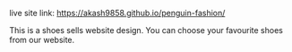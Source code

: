 live site link: https://akash9858.github.io/penguin-fashion/

This is a shoes sells website design. You can choose your favourite shoes from our website.


